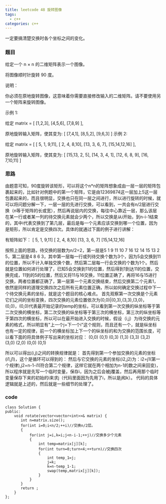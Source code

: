 ```yaml
---
title: leetcode 48 旋转图像
tags:
  - c++ 
categories: c++ 
---
```


一定要搞清楚交换时各个坐标之间的变化。
<!-- more -->

### 题目

给定一个 n × n 的二维矩阵表示一个图像。

将图像顺时针旋转 90 度。

说明：

你必须在原地旋转图像，这意味着你需要直接修改输入的二维矩阵。请不要使用另一个矩阵来旋转图像。

示例 1:

给定 matrix = 
[
  [1,2,3],
  [4,5,6],
  [7,8,9]
],

原地旋转输入矩阵，使其变为:
[
  [7,4,1],
  [8,5,2],
  [9,6,3]
]
示例 2:

给定 matrix =
[
  [ 5, 1, 9,11],
  [ 2, 4, 8,10],
  [13, 3, 6, 7],
  [15,14,12,16]
], 

原地旋转输入矩阵，使其变为:
[
  [15,13, 2, 5],
  [14, 3, 4, 1],
  [12, 6, 8, 9],
  [16, 7,10,11]
]






### 思路

由题意可知，90度旋转该矩形，可以将这个n*n的矩阵想象成由一层一层的矩阵包裹起来的，比如针对例题中的第一个矩阵，它是由12369874这一层加上5这一层包裹起来的，而且很明显，交换也只在同一层之间进行，所以进行旋转的时候，就可以将问题分解一下，一层一层的先进行交换，可以看到，一共会有n/2层进行交换（n等于矩阵的长或宽），然后再说层内的交换，每往中心靠近一层，那么该层在某一行或者某一列的待交换元素就会少两个，所以交换是从i开始，到n-i-1结束的，其中i代表交换到了第几层，最后是每一个元素应该交换到哪一个位置，因为是矩形，所以肯定是交换四次。具体的就通过下面的例子进行讲解：

有矩阵如下：
[ 5, 1, 9,11]
[ 2, 4, 8,10]
[13, 3, 6, 7]
[15,14,12,16]

按照上面的思路，待交换的层数为n/2=2，第一层是5 1 9 11 10 7 16 12 14 15 13 2 5，第二层是4 8 6 3，其中第一层每一行或列待交换个数为3个，因为5会交换到11的位置，所以不计入单独交换个数，然后第二层每一行会交换的个数为1个。然后就是位置如何进行处理了，已知5会交换到11的位置，然后得到1到达11的位置，交换完成，11到的5的位置，然后又将11与16交换，11位置正确了，再将16与15进行交换，两者位置都正确了，第一层第一个元素交换结束，然后交换第二个元素1，依然是同样的道理交换四次之后所有元素位置正确，所以如何确定交换过程中下一个待交换元素的坐标，就是这个题目的核心难点。
首先观察第一次交换是个元素它们之间的坐标变换，四次交换的元素位置依次为(0,0)|(0,3),(3,3),(3,0)，(0,0)，(0,0)代表最开始记录的temp的坐标，可以看到第一次交换的纵坐标等于第二次交换的横坐标，第二次交换的纵坐标等于第三次的横坐标，第三次的纵坐标等于第四次的横坐标，所以可以在最开始进入交换的时候，假设（i,j）为待交换的元素的格式，所以明显有"上一个j=下一个i"这个规则，而且还有一个，就是纵坐标也有一定的规律，前一个的横坐标加上下一个的纵坐标的和为交换的范围长度，可以看下面的将具体例子写出来的坐标对应：
(0,0) (0,1)
(0,3) (1,3) 
(3,3) (3,2)
(3,0) (2,0)
(0,0) (0,1)

所以可以得出(i,j)之间的转换规律就是：
首先得到第一个参加交换的元素的坐标(i1,j1)，这个是循环可以得到的：
然后与它交换的元素的坐标(i2,j2)为：i2=j1(第一个规律),j2=n-1-i1(符合第二个规律，这样它就在两个相加为n-1的数之间来回变)，所以程序就是先写一个临时变量，保存i，因为之后会被j覆盖，然后再用那个临时变量保存下来的初始的i来求j（代码里面因为先用了i，所以是j和k）。
代码的具体逻辑就是上述的，然后就是一些细节的处理了。

### code

	class Solution {
	public:
	    void rotate(vector<vector<int>>& matrix) {
	       int n=matrix.size();
	       for(int i=0;i<n/2;++i)//交换n/2层。
	       {
	           for(int j=i,k=i;j<n-i-1;++j)//交换多少个元素
	           {
	               int temp=matrix[j][k];
	               for(int turn=0;turn<4;++turn)//交换四次
	               {
	                   int temp_1=j;
	                   j=k;
	                   k=n-temp_1-1;
	                   swap(temp,matrix[j][k]);
	               }
	           }
	       }
	       return ;
	    }
	};